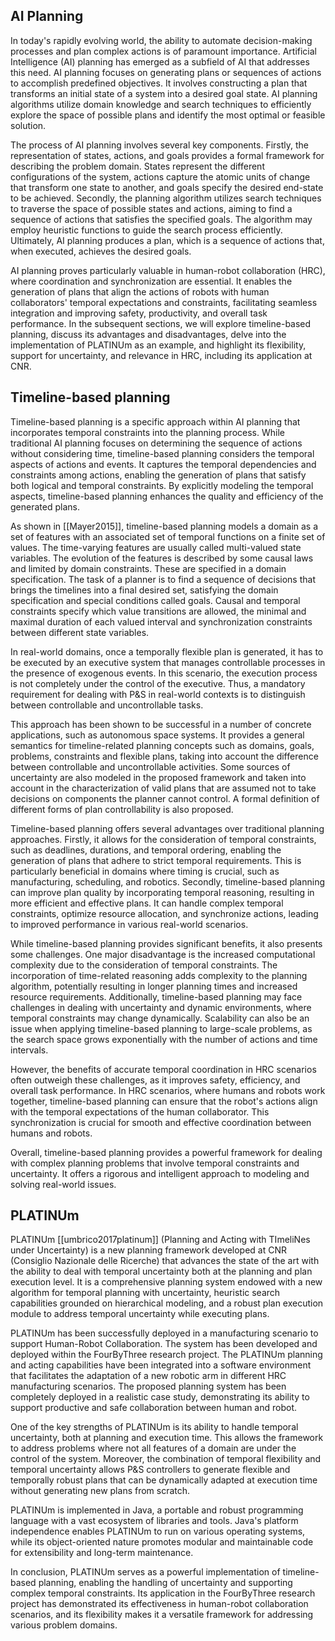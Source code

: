 ## AI Planning

In today's rapidly evolving world, the ability to automate decision-making processes and plan complex actions is of paramount importance. Artificial Intelligence (AI) planning has emerged as a subfield of AI that addresses this need. AI planning focuses on generating plans or sequences of actions to accomplish predefined objectives. It involves constructing a plan that transforms an initial state of a system into a desired goal state. AI planning algorithms utilize domain knowledge and search techniques to efficiently explore the space of possible plans and identify the most optimal or feasible solution.

The process of AI planning involves several key components. Firstly, the representation of states, actions, and goals provides a formal framework for describing the problem domain. States represent the different configurations of the system, actions capture the atomic units of change that transform one state to another, and goals specify the desired end-state to be achieved. Secondly, the planning algorithm utilizes search techniques to traverse the space of possible states and actions, aiming to find a sequence of actions that satisfies the specified goals. The algorithm may employ heuristic functions to guide the search process efficiently. Ultimately, AI planning produces a plan, which is a sequence of actions that, when executed, achieves the desired goals.

AI planning proves particularly valuable in human-robot collaboration (HRC), where coordination and synchronization are essential. It enables the generation of plans that align the actions of robots with human collaborators' temporal expectations and constraints, facilitating seamless integration and improving safety, productivity, and overall task performance. In the subsequent sections, we will explore timeline-based planning, discuss its advantages and disadvantages, delve into the implementation of PLATINUm as an example, and highlight its flexibility, support for uncertainty, and relevance in HRC, including its application at CNR.

## Timeline-based planning

Timeline-based planning is a specific approach within AI planning that incorporates temporal constraints into the planning process. While traditional AI planning focuses on determining the sequence of actions without considering time, timeline-based planning considers the temporal aspects of actions and events. It captures the temporal dependencies and constraints among actions, enabling the generation of plans that satisfy both logical and temporal constraints. By explicitly modeling the temporal aspects, timeline-based planning enhances the quality and efficiency of the generated plans.

As shown in [[Mayer2015]], timeline-based planning models a domain as a set of features with an associated set of temporal functions on a finite set of values. The time-varying features are usually called multi-valued state variables. The evolution of the features is described by some causal laws and limited by domain constraints. These are specified in a domain specification. The task of a planner is to find a sequence of decisions that brings the timelines into a final desired set, satisfying the domain specification and special conditions called goals. Causal and temporal constraints specify which value transitions are allowed, the minimal and maximal duration of each valued interval and synchronization constraints between different state variables.

In real-world domains, once a temporally flexible plan is generated, it has to be executed by an executive system that manages controllable processes in the presence of exogenous events. In this scenario, the execution process is not completely under the control of the executive. Thus, a mandatory requirement for dealing with P&S in real-world contexts is to distinguish between controllable and uncontrollable tasks.

This approach has been shown to be successful in a number of concrete applications, such as autonomous space systems. It provides a general semantics for timeline-related planning concepts such as domains, goals, problems, constraints and flexible plans, taking into account the difference between controllable and uncontrollable activities. Some sources of uncertainty are also modeled in the proposed framework and taken into account in the characterization of valid plans that are assumed not to take decisions on components the planner cannot control. A formal definition of different forms of plan controllability is also proposed.

Timeline-based planning offers several advantages over traditional planning approaches. Firstly, it allows for the consideration of temporal constraints, such as deadlines, durations, and temporal ordering, enabling the generation of plans that adhere to strict temporal requirements. This is particularly beneficial in domains where timing is crucial, such as manufacturing, scheduling, and robotics. Secondly, timeline-based planning can improve plan quality by incorporating temporal reasoning, resulting in more efficient and effective plans. It can handle complex temporal constraints, optimize resource allocation, and synchronize actions, leading to improved performance in various real-world scenarios.

While timeline-based planning provides significant benefits, it also presents some challenges. One major disadvantage is the increased computational complexity due to the consideration of temporal constraints. The incorporation of time-related reasoning adds complexity to the planning algorithm, potentially resulting in longer planning times and increased resource requirements. Additionally, timeline-based planning may face challenges in dealing with uncertainty and dynamic environments, where temporal constraints may change dynamically. Scalability can also be an issue when applying timeline-based planning to large-scale problems, as the search space grows exponentially with the number of actions and time intervals.

However, the benefits of accurate temporal coordination in HRC scenarios often outweigh these challenges, as it improves safety, efficiency, and overall task performance. In HRC scenarios, where humans and robots work together, timeline-based planning can ensure that the robot's actions align with the temporal expectations of the human collaborator. This synchronization is crucial for smooth and effective coordination between humans and robots.

Overall, timeline-based planning provides a powerful framework for dealing with complex planning problems that involve temporal constraints and uncertainty. It offers a rigorous and intelligent approach to modeling and solving real-world issues.

## PLATINUm

PLATINUm [[umbrico2017platinum]] (Planning and Acting with TImeliNes under Uncertainty) is a new planning framework developed at CNR (Consiglio Nazionale delle Ricerche) that advances the state of the art with the ability to deal with temporal uncertainty both at the planning and plan execution level. It is a comprehensive planning system endowed with a new algorithm for temporal planning with uncertainty, heuristic search capabilities grounded on hierarchical modeling, and a robust plan execution module to address temporal uncertainty while executing plans.

PLATINUm has been successfully deployed in a manufacturing scenario to support Human-Robot Collaboration. The system has been developed and deployed within the FourByThree research project. The PLATINUm planning and acting capabilities have been integrated into a software environment that facilitates the adaptation of a new robotic arm in different HRC manufacturing scenarios. The proposed planning system has been completely deployed in a realistic case study, demonstrating its ability to support productive and safe collaboration between human and robot.

One of the key strengths of PLATINUm is its ability to handle temporal uncertainty, both at planning and execution time. This allows the framework to address problems where not all features of a domain are under the control of the system. Moreover, the combination of temporal flexibility and temporal uncertainty allows P&S controllers to generate flexible and temporally robust plans that can be dynamically adapted at execution time without generating new plans from scratch.

PLATINUm is implemented in Java, a portable and robust programming language with a vast ecosystem of libraries and tools. Java's platform independence enables PLATINUm to run on various operating systems, while its object-oriented nature promotes modular and maintainable code for extensibility and long-term maintenance.

In conclusion, PLATINUm serves as a powerful implementation of timeline-based planning, enabling the handling of uncertainty and supporting complex temporal constraints. Its application in the FourByThree research project has demonstrated its effectiveness in human-robot collaboration scenarios, and its flexibility makes it a versatile framework for addressing various problem domains.